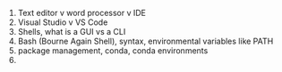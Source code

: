 1. Text editor v word processor v IDE
2. Visual Studio v VS Code
3. Shells, what is a GUI vs a CLI
4. Bash (Bourne Again Shell), syntax, environmental variables like PATH
5. package management, conda, conda environments
6. 
